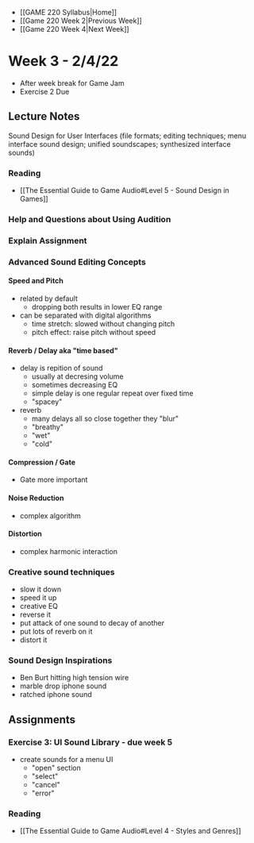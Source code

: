 - [[GAME 220 Syllabus|Home]]
- [[Game 220 Week 2|Previous Week]]
- [[Game 220 Week 4|Next Week]]

# Week 3 - 2/4/22
- After week break for Game Jam
- Exercise 2 Due

## Lecture Notes
Sound Design for User Interfaces (file formats; editing techniques; menu interface sound design; unified soundscapes; synthesized interface sounds) 

### Reading 
- [[The Essential Guide to Game Audio#Level 5 - Sound Design in Games]]

### Help and Questions about Using Audition

### Explain Assignment

### Advanced Sound Editing Concepts
#### Speed and Pitch
- related by default
	- dropping both results in lower EQ range
- can be separated with digital algorithms
	- time stretch: slowed without changing pitch
	- pitch effect: raise pitch without speed

#### Reverb / Delay aka "time based"
- delay is repition of sound
	- usually at decresing volume
	- sometimes decreasing EQ
	- simple delay is one regular repeat over fixed time
	- "spacey" 
- reverb
	- many delays all so close together they "blur"
	- "breathy"
	- "wet"
	- "cold"

#### Compression / Gate
- Gate more important

#### Noise Reduction
- complex algorithm

#### Distortion
- complex harmonic interaction

### Creative sound techniques
- slow it down
- speed it up
- creative EQ
- reverse it
- put attack of one sound to decay of another
- put lots of reverb on it
- distort it

### Sound Design Inspirations
- Ben Burt hitting high tension wire
- marble drop iphone sound
- ratched iphone sound

## Assignments
### Exercise 3: UI Sound Library  - due week 5
- create sounds for a menu UI
  - "open" section
  - "select"
  - "cancel"
  - "error"
### Reading
- [[The Essential Guide to Game Audio#Level 4 - Styles and Genres]]